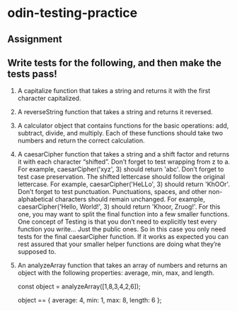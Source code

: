 # odin-testing-practice

## Assignment

## Write tests for the following, and then make the tests pass!

1. A capitalize function that takes a string and returns it with the first character capitalized.
2. A reverseString function that takes a string and returns it reversed.
3. A calculator object that contains functions for the basic operations: add, subtract, divide, and multiply. Each of these functions should take two numbers and return the correct calculation.
4. A caesarCipher function that takes a string and a shift factor and returns it with each character “shifted”.
   Don’t forget to test wrapping from z to a. For example, caesarCipher('xyz', 3) should return 'abc'.
   Don’t forget to test case preservation. The shifted lettercase should follow the original lettercase. For example, caesarCipher('HeLLo', 3) should return 'KhOOr'.
   Don’t forget to test punctuation. Punctuations, spaces, and other non-alphabetical characters should remain unchanged. For example, caesarCipher('Hello, World!', 3) should return 'Khoor, Zruog!'.
   For this one, you may want to split the final function into a few smaller functions. One concept of Testing is that you don’t need to explicitly test every function you write… Just the public ones. So in this case you only need tests for the final caesarCipher function. If it works as expected you can rest assured that your smaller helper functions are doing what they’re supposed to.
5. An analyzeArray function that takes an array of numbers and returns an object with the following properties: average, min, max, and length.

   const object = analyzeArray([1,8,3,4,2,6]);

   object == {
   average: 4,
   min: 1,
   max: 8,
   length: 6
   };
